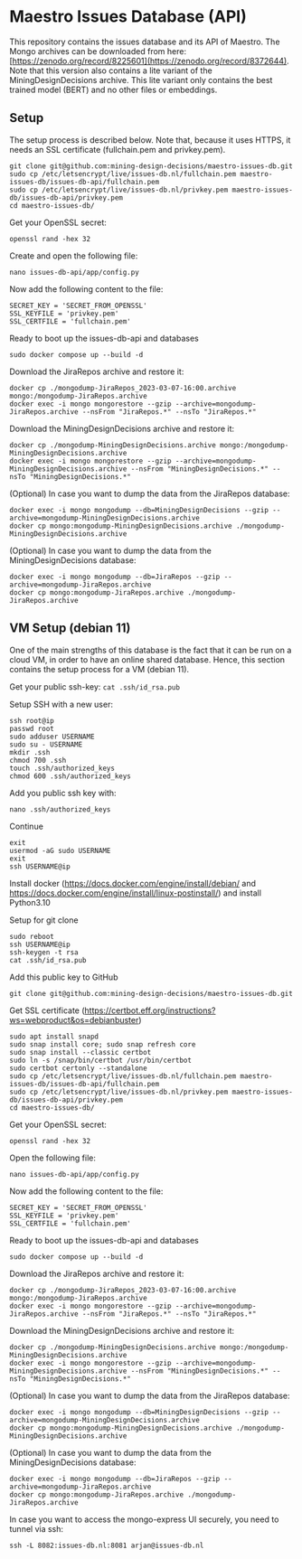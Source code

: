 # Maestro Issues Database (API)
This repository contains the issues database and its API of Maestro. The Mongo archives can be downloaded from here:
[https://zenodo.org/record/8225601](https://zenodo.org/record/8372644). Note that this version also contains a lite
variant of the MiningDesignDecisions archive. This lite variant only contains the best trained model (BERT) and no
other files or embeddings.

## Setup
The setup process is described below. Note that, because it uses HTTPS, it needs an SSL certificate (fullchain.pem and
privkey.pem).
```
git clone git@github.com:mining-design-decisions/maestro-issues-db.git
sudo cp /etc/letsencrypt/live/issues-db.nl/fullchain.pem maestro-issues-db/issues-db-api/fullchain.pem
sudo cp /etc/letsencrypt/live/issues-db.nl/privkey.pem maestro-issues-db/issues-db-api/privkey.pem
cd maestro-issues-db/
```

Get your OpenSSL secret:
```
openssl rand -hex 32
```

Create and open the following file:
```
nano issues-db-api/app/config.py
```

Now add the following content to the file:
```
SECRET_KEY = 'SECRET_FROM_OPENSSL'
SSL_KEYFILE = 'privkey.pem'
SSL_CERTFILE = 'fullchain.pem'
```

Ready to boot up the issues-db-api and databases
```
sudo docker compose up --build -d
```

Download the JiraRepos archive and restore it:
```
docker cp ./mongodump-JiraRepos_2023-03-07-16:00.archive mongo:/mongodump-JiraRepos.archive
docker exec -i mongo mongorestore --gzip --archive=mongodump-JiraRepos.archive --nsFrom "JiraRepos.*" --nsTo "JiraRepos.*"
```

Download the MiningDesignDecisions archive and restore it:
```
docker cp ./mongodump-MiningDesignDecisions.archive mongo:/mongodump-MiningDesignDecisions.archive
docker exec -i mongo mongorestore --gzip --archive=mongodump-MiningDesignDecisions.archive --nsFrom "MiningDesignDecisions.*" --nsTo "MiningDesignDecisions.*"
```

(Optional) In case you want to dump the data from the JiraRepos database:
```
docker exec -i mongo mongodump --db=MiningDesignDecisions --gzip --archive=mongodump-MiningDesignDecisions.archive
docker cp mongo:mongodump-MiningDesignDecisions.archive ./mongodump-MiningDesignDecisions.archive
```

(Optional) In case you want to dump the data from the MiningDesignDecisions database:
```
docker exec -i mongo mongodump --db=JiraRepos --gzip --archive=mongodump-JiraRepos.archive
docker cp mongo:mongodump-JiraRepos.archive ./mongodump-JiraRepos.archive
```

## VM Setup (debian 11)
One of the main strengths of this database is the fact that it can be run on a cloud VM, in order to have an online
shared database. Hence, this section contains the setup process for a VM (debian 11).

Get your public ssh-key: `cat .ssh/id_rsa.pub`

Setup SSH with a new user:
```
ssh root@ip
passwd root
sudo adduser USERNAME
sudo su - USERNAME
mkdir .ssh
chmod 700 .ssh
touch .ssh/authorized_keys
chmod 600 .ssh/authorized_keys
```
Add you public ssh key with:
```
nano .ssh/authorized_keys
```
Continue
```
exit
usermod -aG sudo USERNAME
exit
ssh USERNAME@ip
```
Install docker (https://docs.docker.com/engine/install/debian/ and
https://docs.docker.com/engine/install/linux-postinstall/) and install Python3.10

Setup for git clone
```
sudo reboot
ssh USERNAME@ip
ssh-keygen -t rsa
cat .ssh/id_rsa.pub
```
Add this public key to GitHub
```
git clone git@github.com:mining-design-decisions/maestro-issues-db.git
```

Get SSL certificate (https://certbot.eff.org/instructions?ws=webproduct&os=debianbuster)
```
sudo apt install snapd
sudo snap install core; sudo snap refresh core
sudo snap install --classic certbot
sudo ln -s /snap/bin/certbot /usr/bin/certbot
sudo certbot certonly --standalone
sudo cp /etc/letsencrypt/live/issues-db.nl/fullchain.pem maestro-issues-db/issues-db-api/fullchain.pem
sudo cp /etc/letsencrypt/live/issues-db.nl/privkey.pem maestro-issues-db/issues-db-api/privkey.pem
cd maestro-issues-db/
```
Get your OpenSSL secret:
```
openssl rand -hex 32
```
Open the following file:
```
nano issues-db-api/app/config.py
```
Now add the following content to the file:
```
SECRET_KEY = 'SECRET_FROM_OPENSSL'
SSL_KEYFILE = 'privkey.pem'
SSL_CERTFILE = 'fullchain.pem'
```
Ready to boot up the issues-db-api and databases
```
sudo docker compose up --build -d
```

Download the JiraRepos archive and restore it:
```
docker cp ./mongodump-JiraRepos_2023-03-07-16:00.archive mongo:/mongodump-JiraRepos.archive
docker exec -i mongo mongorestore --gzip --archive=mongodump-JiraRepos.archive --nsFrom "JiraRepos.*" --nsTo "JiraRepos.*"
```
Download the MiningDesignDecisions archive and restore it:
```
docker cp ./mongodump-MiningDesignDecisions.archive mongo:/mongodump-MiningDesignDecisions.archive
docker exec -i mongo mongorestore --gzip --archive=mongodump-MiningDesignDecisions.archive --nsFrom "MiningDesignDecisions.*" --nsTo "MiningDesignDecisions.*"
```

(Optional) In case you want to dump the data from the JiraRepos database:
```
docker exec -i mongo mongodump --db=MiningDesignDecisions --gzip --archive=mongodump-MiningDesignDecisions.archive
docker cp mongo:mongodump-MiningDesignDecisions.archive ./mongodump-MiningDesignDecisions.archive
```

(Optional) In case you want to dump the data from the MiningDesignDecisions database:
```
docker exec -i mongo mongodump --db=JiraRepos --gzip --archive=mongodump-JiraRepos.archive
docker cp mongo:mongodump-JiraRepos.archive ./mongodump-JiraRepos.archive
```

In case you want to access the mongo-express UI securely, you need to tunnel via ssh:
```
ssh -L 8082:issues-db.nl:8081 arjan@issues-db.nl
```
